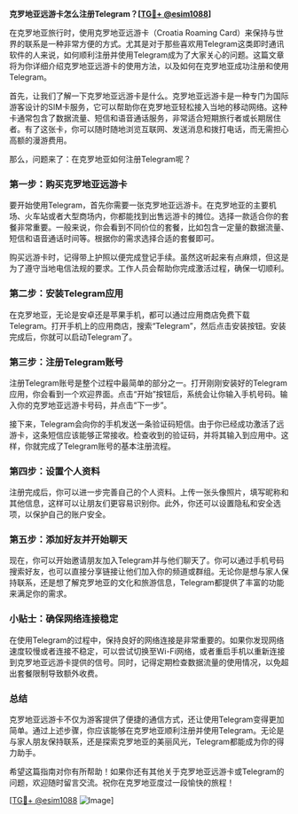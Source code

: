 **克罗地亚远游卡怎么注册Telegram？[[TG💪+ @esim1088](https://t.me/s/esim1088)]**

在克罗地亚旅行时，使用克罗地亚远游卡（Croatia Roaming Card）来保持与世界的联系是一种非常方便的方式。尤其是对于那些喜欢用Telegram这类即时通讯软件的人来说，如何顺利注册并使用Telegram成为了大家关心的问题。这篇文章将为你详细介绍克罗地亚远游卡的使用方法，以及如何在克罗地亚成功注册和使用Telegram。

首先，让我们了解一下克罗地亚远游卡是什么。克罗地亚远游卡是一种专门为国际游客设计的SIM卡服务，它可以帮助你在克罗地亚轻松接入当地的移动网络。这种卡通常包含了数据流量、短信和语音通话服务，非常适合短期旅行者或长期居住者。有了这张卡，你可以随时随地浏览互联网、发送消息和拨打电话，而无需担心高额的漫游费用。

那么，问题来了：在克罗地亚如何注册Telegram呢？

### 第一步：购买克罗地亚远游卡

要开始使用Telegram，首先你需要一张克罗地亚远游卡。在克罗地亚的主要机场、火车站或者大型商场内，你都能找到出售远游卡的摊位。选择一款适合你的套餐非常重要。一般来说，你会看到不同价位的套餐，比如包含一定量的数据流量、短信和语音通话时间等。根据你的需求选择合适的套餐即可。

购买远游卡时，记得带上护照以便完成登记手续。虽然这听起来有点麻烦，但这是为了遵守当地电信法规的要求。工作人员会帮助你完成激活过程，确保一切顺利。

### 第二步：安装Telegram应用

在克罗地亚，无论是安卓还是苹果手机，都可以通过应用商店免费下载Telegram。打开手机上的应用商店，搜索“Telegram”，然后点击安装按钮。安装完成后，你就可以启动Telegram了。

### 第三步：注册Telegram账号

注册Telegram账号是整个过程中最简单的部分之一。打开刚刚安装好的Telegram应用，你会看到一个欢迎界面。点击“开始”按钮后，系统会让你输入手机号码。输入你的克罗地亚远游卡号码，并点击“下一步”。

接下来，Telegram会向你的手机发送一条验证码短信。由于你已经成功激活了远游卡，这条短信应该能够正常接收。检查收到的验证码，并将其输入到应用中。这样，你就完成了Telegram账号的基本注册流程。

### 第四步：设置个人资料

注册完成后，你可以进一步完善自己的个人资料。上传一张头像照片，填写昵称和其他信息，这样可以让朋友们更容易识别你。此外，你还可以设置隐私和安全选项，以保护自己的账户安全。

### 第五步：添加好友并开始聊天

现在，你可以开始邀请朋友加入Telegram并与他们聊天了。你可以通过手机号码搜索好友，也可以直接分享链接让他们加入你的频道或群组。无论你是想与家人保持联系，还是想了解克罗地亚的文化和旅游信息，Telegram都提供了丰富的功能来满足你的需求。

### 小贴士：确保网络连接稳定

在使用Telegram的过程中，保持良好的网络连接是非常重要的。如果你发现网络速度较慢或者连接不稳定，可以尝试切换至Wi-Fi网络，或者重启手机以重新连接到克罗地亚远游卡提供的信号。同时，记得定期检查数据流量的使用情况，以免超出套餐限制导致额外收费。

### 总结

克罗地亚远游卡不仅为游客提供了便捷的通信方式，还让使用Telegram变得更加简单。通过上述步骤，你应该能够在克罗地亚顺利注册并使用Telegram。无论是与家人朋友保持联系，还是探索克罗地亚的美丽风光，Telegram都能成为你的得力助手。

希望这篇指南对你有所帮助！如果你还有其他关于克罗地亚远游卡或Telegram的问题，欢迎随时留言交流。祝你在克罗地亚度过一段愉快的旅程！

[[TG💪+ @esim1088](https://t.me/s/esim1088) ![Image](https://i.postimg.cc/4NQfJmqS/Snipaste-2025-05-13-00-14-12.png)]
